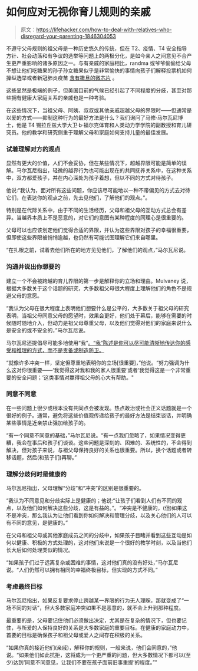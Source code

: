 # 如何应对无视你育儿规则的亲戚

> 原文：<https://lifehacker.com/how-to-deal-with-relatives-who-disregard-your-parenting-1846304053>

不遵守父母规则的祖父母是一种历史悠久的传统，但在 T2、疫情、T4 安全指导方针、社会动荡和有争议的选举等问题上的两极分化，是如今亲人之间意见不合产生更严重影响的诸多原因之一。与有亲戚的家庭相比，randma 或爷爷偷偷给父母不想让他们吃糖果的孙子孙女糖果似乎是非常愉快的事情向孩子们解释投票机如何操纵选举或者新冠肺炎疫苗 [含有撒旦的微芯片](https://www.chicagotribune.com/coronavirus/ct-covid-coronavirus-vaccine-conspiracy-myths-20201215-ubpqu26xarh75gksodmqhgnrp4-story.html) 。



这些显然是极端的例子，但美国目前的气候已经引起了不同程度的分歧，甚至对那些拥有健康大家庭关系的亲戚也是一种考验。

在这些情况下，当祖父母、阿姨、叔叔或其他亲戚超越父母的界限时——但通常是以爱的方式——抑制这种行为的最好方法是什么？我们询问了马修·马尔瓦尼博士，他是 T4 锡拉丘兹大学大卫·b·福尔克体育和人类动力学学院的副教授和育儿研究员。他的教学和研究侧重于理解父母和家庭如何支持儿童的最佳发展。

### **试着理解对方的观点**

显然有更大的价值，人们不会妥协，但在某些情况下，超越界限可能是简单的误解。马尔瓦尼指出，轻微的越界行为也可能出现在的共同抚养关系中，在这种关系中，双方都爱孩子，并在内心深处为孩子着想，但以不同的方式对待孩子。

他说:“我认为，面对所有这些问题，你应该尽可能地以一种不带偏见的方式去对待它们，在表达你的观点之前，先去见他们，了解他们的观点。”。

特别是在代际关系中，由于不同的生活经历，父母和祖父母的互动方式总会有差异。当越界本质上不是恶意的，对它们的意图有某种程度的同理心是很重要的。

父母可以也应该划定他们觉得合适的界限，并认为这些界限对孩子的幸福很重要，但即使这些界限被悄悄逾越，也仍然有可能试图理解它们来自哪里。

“在扎根之前，试着去他们所在的地方见见他们，了解他们的观点，”马尔瓦尼说。

### **沟通并说出你想要的**

建立一个不会被跨越的育儿界限的第一步是解释你的立场和理由。Mulvaney 说，根据大多数关于这个话题的研究，大多数祖父母很大程度上理解他们的角色不是规避父母的意愿。

“我认为父母在很大程度上表明他们想要什么是公平的，大多数关于祖父母的研究表明，当祖父母同意父母的愿望时，效果会更好，他们处于幕后，能够在需要的时候随时随地介入，但动力是祖父母尊重父母，以及他们觉得对他们的家庭来说什么是安全的或不安全的，”马尔瓦尼说。

马尔瓦尼还提倡尽可能多地使用“我”[。“我”陈述是你可以尽可能清晰地传达你的感受和推理的方式，而不是责备或制造防卫。](https://www.bumc.bu.edu/facdev-medicine/files/2011/08/I-messages-handout.pdf)

“就像许多冲突一样，坚定但尊重地表明你的立场[很重要]，”他说。“努力强调为什么这对你很重要——‘我觉得这对我和我的家人很重要’或者‘我觉得这是一个非常重要的安全问题；’这类事情对赢得祖父母的心大有帮助。"

### **同意不同意**

在一些问题上很少或根本没有共同点会被发现。热点政治或社会正义话题就是一个很好的例子。通常，避免将这些价值观传递给孩子的最好方法是结束谈话，并明确某些事情是近亲禁止强加给孩子的。

“有一个同意不同意的基础，”马尔瓦尼说。“有一点我们忽略了，如果情况变得更糟，我会在事后和孩子们谈谈。这些问题是深刻的、困难的、系统性的，不会得到解决，但对孩子来说，与祖父母保持良好的关系也很重要。所以，换个话题或者转移话题，然后(和孩子们)再聊。”

### **理解分歧何时是健康的**

马尔瓦尼指出，父母理解“分歧”和“冲突”的区别是很重要的。

“我认为不同意见和分歧实际上是健康的；他说:“让孩子们看到人们有不同的观点，以及他们如何解决这些分歧，这是有益的。”。“冲突是不健康的，(但)如果这不是冲突，那么我认为让他们看到你如何解决和管理分歧，以及关心他们的人可以有不同的意见，是健康的。”

在父母和祖父母或其他家庭成员之间的分歧中，如果孩子目睹并看到这些互动是如何以健康、积极的方式处理的，这对他们来说是一个很好的教学时刻，以及当他们长大后如何处理类似的情况。

“如果孩子们过于远离复杂或困难的事情，这对他们真的没有好处，”马尔瓦尼说。“人们仍然可以拥有相同的幸福终极目标，但实现的方式不同。”

### **考虑最终目标**

马尔瓦尼指出，如果反复要求停止跨越某一界限的行为无人理睬，那就变成了“一场不同的对话”，但大多数家庭冲突如果不是恶意的，就不会上升到那种程度。

最重要的是，父母要记住他们必须做出决定，尤其是在复杂的情况下，但也要记住，与所爱的人保持良好的关系是大多数家庭的重要目标。在健康的家庭动力中，首要的目标是确保孩子和祖父母或爱人之间存在积极的关系。

“如果你真的接近他们(亲戚)，解释你的规则，一般来说，他们会同意的，”他说。“如果他们如此抗拒，这将成为一个更严重的问题，但大多数情况下都可以(至少)达到‘同意不同意见，让我们不要在孩子面前旧事重提’的程度。”"